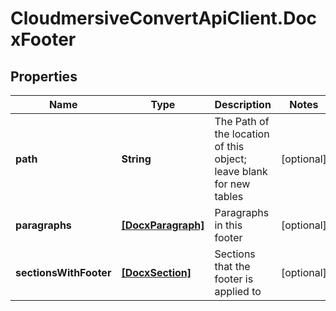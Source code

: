 # CloudmersiveConvertApiClient.DocxFooter

## Properties
Name | Type | Description | Notes
------------ | ------------- | ------------- | -------------
**path** | **String** | The Path of the location of this object; leave blank for new tables | [optional] 
**paragraphs** | [**[DocxParagraph]**](DocxParagraph.md) | Paragraphs in this footer | [optional] 
**sectionsWithFooter** | [**[DocxSection]**](DocxSection.md) | Sections that the footer is applied to | [optional] 


